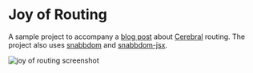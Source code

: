 # Joy of Routing

  A sample project to accompany a [blog post](http://bit.ly/29yR51I) about [Cerebral](http://www.cerebraljs.com) routing. The project also uses [snabbdom](https://github.com/paldepind/snabbdom) and [snabbdom-jsx](https://github.com/yelouafi/snabbdom-jsx).

  ![joy of routing screenshot](http://j.mp/2a9TeSS)
